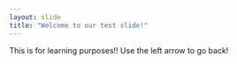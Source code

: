 ```yaml
---
layout: slide
title: "Welcome to our test slide!"
---
```

This is for learning purposes!!
Use the left arrow to go back!
